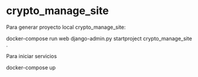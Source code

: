 # crypto_manage_site

Para generar proyecto local crypto_manage_site:

docker-compose run web django-admin.py startproject crypto_manage_site .

Para iniciar servicios

docker-compose up 